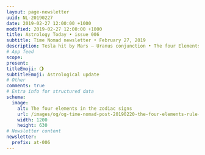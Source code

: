 ```yaml
---
layout: page-newsletter
uuid: NL-20190227
date: 2019-02-27 12:00:00 +1000
modified: 2019-02-27 12:00:00 +1000
title: Astrology Today • issue 006
subtitle: Time Nomad newsletter • February 27, 2019
description: Tesla hit by Mars – Uranus conjunction • The four Elements and the Zodiac signs • the Moon archetype and its connection with silver • The Sun – Neptune conjunction... read our regular astrological knowledge stories and news updates.
# App feed
scope: 
present: 
titleEmoji: 🌖
subtitleEmoji: Astrological update
# Other
comments: true
# Extra info for structured data
schema:
  image:
    alt: The four elements in the zodiac signs
    url: /images/og/og-time-nomad-post-20190220-the-four-elements-rule-zodiac-signs.jpg
    width: 1200
    height: 630
# Newsletter content
newsletter:
  prefix: at-006
---
```


